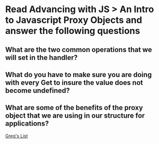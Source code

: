 # Read Advancing with JS > An Intro to Javascript Proxy Objects and answer the following questions
## What are the two common operations that we will set in the handler?

## What do you have to make sure you are doing with every Get to insure the value does not become undefined?

## What are some of the benefits of the proxy object that we are using in our structure for applications?

[Greg's List](https://github.com/amanda-rice/gregs-list-jobs-houses)